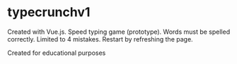 # typecrunchv1
Created with Vue.js. Speed typing game (prototype). Words must be spelled correctly. Limited to 4 mistakes. Restart by refreshing the page.

Created for educational purposes
